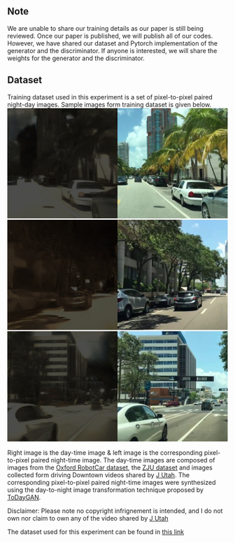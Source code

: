 ## Note
We are unable to share our training details as our paper is still being reviewed. Once our paper is published, we will publish all of our codes. However, we have shared our dataset and Pytorch implementation of the generator and the discriminator. If anyone is interested, we will share the weights for the generator and the discriminator. 

## Dataset
Training dataset used in this experiment is a set of pixel-to-pixel paired night-day images. 
Sample images form training dataset is given below.
![sample 1](sample_dataset/frame_R_6876_fake_1.jpg)
![sample 2](sample_dataset/frame_L_2_fake_1.jpg)
![sample 3](sample_dataset/frame_L_87_fake_1.jpg)

Right image is the day-time image & left image is the corresponding pixel-to-pixel paired night-time image. The day-time images are composed of images from the [Oxford RobotCar dataset](https://robotcar-dataset.robots.ox.ac.uk/datasets/), the [ZJU dataset](https://github.com/elnino9ykl/ZJU-Dataset) and images collected form driving Downtown videos shared by [J Utah](https://www.youtube.com/channel/UCBcVQr-07MH-p9e2kRTdB3A). The corresponding pixel-to-pixel paired night-time images were synthesized using the day-to-night image transformation technique proposed by [ToDayGAN](https://github.com/AAnoosheh/ToDayGAN).

Disclaimer: Please note no copyright infrignement is intended, and I do not own nor claim to own any of the video shared by [J Utah](https://www.youtube.com/channel/UCBcVQr-07MH-p9e2kRTdB3A)

The dataset used for this experiment can be found in [this link](https://drive.google.com/file/d/1aiabbt-PsIplHEvNd48qz4E5GqSRPH9k/view?usp=sharing)
